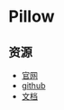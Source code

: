 # Pillow

## 资源

* [官网](https://python-pillow.org/)
* [github](https://github.com/python-pillow/Pillow)
* [文档](https://pillow.readthedocs.io/en/stable/reference/index.html)